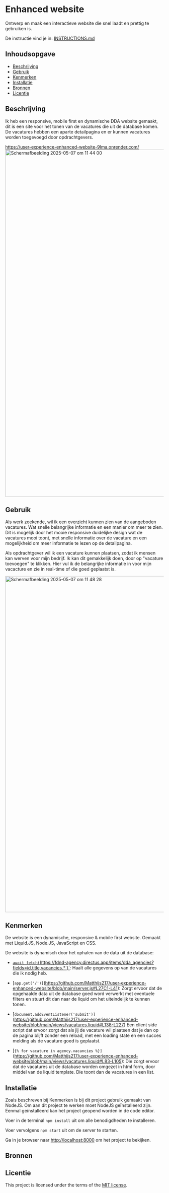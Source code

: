 
# Enhanced website
Ontwerp en maak een interactieve website die snel laadt en prettig te gebruiken is.

De instructie vind je in: [INSTRUCTIONS.md](https://github.com/fdnd-task/enhanced-website/blob/main/docs/INSTRUCTIONS.md)


## Inhoudsopgave

  * [Beschrijving](#beschrijving)
  * [Gebruik](#gebruik)
  * [Kenmerken](#kenmerken)
  * [Installatie](#installatie)
  * [Bronnen](#bronnen)
  * [Licentie](#licentie)

## Beschrijving
<!-- Bij Beschrijving staat kort beschreven wat voor project het is en wat je hebt gemaakt -->
<!-- Voeg een mooie poster visual toe 📸 -->
<!-- Voeg een link toe naar je live site 🌐-->
Ik heb een responsive, mobile first en dynamische DDA website gemaakt, dit is een site voor het tonen van de vacatures die uit de database komen. De vacatures hebben een aparte detailpagina en er kunnen vacatures worden toegevoegd door opdrachtgevers.

https://user-experience-enhanced-website-9lma.onrender.com/
<img width="1103" alt="Scherm­afbeelding 2025-05-07 om 11 44 00" src="https://github.com/user-attachments/assets/7245eac4-aa3b-4daa-836c-4fddcb193a41" />


## Gebruik
<!-- Bij Gebruik staat de user story, hoe het werkt en wat je er mee kan. -->
Als werk zoekende, wil ik een overzicht kunnen zien van de aangeboden vacatures. Wat snelle belangrijke informatie en een manier om meer te zien. Dit is mogelijk door het mooie responsive duidelijke design wat de vacatures mooi toont, met snelle informatie over de vacature en een mogelijkheid om meer informatie te lezen op de detailpagina.

Als opdrachtgever wil ik een vacature kunnen plaatsen, zodat ik mensen kan werven voor mijn bedrijf. Ik kan dit gemakkelijk doen, door op "vacature toevoegen" te klikken. Hier vul ik de belangrijke informatie in voor mijn vacacture en zie in real-time of die goed geplaatst is.

<img width="1068" alt="Scherm­afbeelding 2025-05-07 om 11 48 28" src="https://github.com/user-attachments/assets/f61a69a5-ef77-4a0b-b57f-e8389d103802" />


## Kenmerken
<!-- Bij Kenmerken staat welke technieken zijn gebruikt en hoe. Wat is de HTML structuur? Wat zijn de belangrijkste dingen in CSS? Wat is er met JS gedaan en hoe? Misschien heb je iets met NodeJS gedaan, of heb je een framwork of library gebruikt? -->

De website is een dynamische, responsive & mobile first website. Gemaakt met Liquid.JS, Node.JS, JavaScript en CSS. 

De website is dynamisch door het ophalen van de data uit de database:

* [`await fetch(`https://fdnd-agency.directus.app/items/dda_agencies?fields=id,title,vacancies.*`)`](https://github.com/Matthijs217/user-experience-enhanced-website/blob/main/server.js#L33): Haalt alle gegevens op van de vacatures die ik nodig heb.

* [`app.get('/')]`(https://github.com/Matthijs217/user-experience-enhanced-website/blob/main/server.js#L27C1-L41):
Zorgt ervoor dat de opgehaalde data uit de database goed word verwerkt met eventuele filters en stuurt dit dan naar de liquid om het uiteindelijk te kunnen tonen.

* [`document.addEventListener('submit')]`(https://github.com/Matthijs217/user-experience-enhanced-website/blob/main/views/vacatures.liquid#L138-L227)
Een client side script dat ervoor zorgt dat als jij de vacature wil plaatsen dat je dan op de pagina blijft zonder een reload, met een loading state en een succes melding als de vacature goed is geplaatst.

* [`{% for vacature in agency.vacancies %}]`(https://github.com/Matthijs217/user-experience-enhanced-website/blob/main/views/vacatures.liquid#L83-L105):
Die zorgt ervoor dat de vacatures uit de database worden omgezet in html form, door middel van de liquid template. Die toont dan de vacatures in een list.


## Installatie
Zoals beschreven bij Kenmerken is bij dit project gebruik gemaakt van NodeJS. Om aan dit project te werken moet NodeJS geïnstalleerd zijn. Eenmal geïnstalleerd kan het project geopend worden in de code editor.

Voer in de terminal `npm install` uit om alle benodigdheden te installeren.

Voer vervolgens `npm start` uit om de server te starten.

Ga in je browser naar [http://localhost:8000](http://localhost:8000/) om het project te bekijken.

## Bronnen

## Licentie

This project is licensed under the terms of the [MIT license](./LICENSE).
